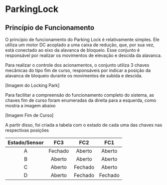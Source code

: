 # ParkingLock


## Princípio de Funcionamento


O princípio de funcionamento do Parking Lock é relativamente simples. Ele utiliza um motor DC acoplado a uma caixa de redução, que, por sua vez, está conectado ao eixo da alavanca de bloqueio. Esse conjunto é responsável por realizar os movimentos de elevação e descida da alavanca.

Para realizar o controle dos acionamentos, o conjunto utiliza 3 chaves mecânicas do tipo fim de curso, responsáveis por indicar a posição da alavanca de bloqueio durante os movimentos de subida e descida.

[Imagem do Locking Park]

Para facilitar a compreensão do funcionamento completo do sistema, as chaves fim de curso foram enumeradas da direita para a esquerda, como mostra a imagem abaixo

[Imagem Fim de Curso]

A partir disso, foi criada a tabela com o estado de cada uma das chaves nas respectivas posições

|Estado/Sensor| FC3     | FC2     |  FC1    |
| :---:       | :---:   | :---:   | :---:   |
| A           | Fechado | Aberto  | Aberto  |
| B           | Aberto  | Aberto  | Aberto  |
| C           | Aberto  | Fechado | Aberto  |
| D           | Aberto  | Fechado | Fechado |

